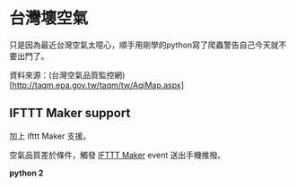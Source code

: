 # 台灣壞空氣

只是因為最近台灣空氣太噁心，順手用剛學的python寫了爬蟲警告自己今天就不要出門了。

資料來源：(台灣空氣品質監控網)[http://taqm.epa.gov.tw/taqm/tw/AqiMap.aspx]

## IFTTT Maker support
加上 ifttt Maker 支援。

空氣品質差於條件，觸發 [IFTTT Maker](https://ifttt.com/maker) event 送出手機推撥。

__python 2__
